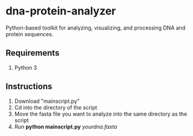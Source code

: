 # dna-protein-analyzer
Python-based toolkit for analyzing, visualizing, and processing DNA and protein sequences.

## Requirements 
1. Python 3

## Instructions
1. Download "mainscript.py"
2. Cd into the directory of the script
3. Move the fasta file you want to analyze into the same directory as the script
4. Run **python mainscript.py** _yourdna.fasta_

